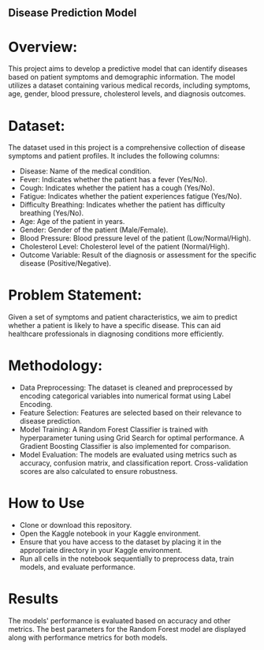 ## Disease Prediction Model

# Overview:
This project aims to develop a predictive model that can identify diseases based on patient symptoms and demographic information. The model utilizes a dataset containing various medical records, including symptoms, age, gender, blood pressure, cholesterol levels, and diagnosis outcomes.

# Dataset:
The dataset used in this project is a comprehensive collection of disease symptoms and patient profiles. It includes the following columns:
- Disease: Name of the medical condition.
- Fever: Indicates whether the patient has a fever (Yes/No).
- Cough: Indicates whether the patient has a cough (Yes/No).
- Fatigue: Indicates whether the patient experiences fatigue (Yes/No).
- Difficulty Breathing: Indicates whether the patient has difficulty breathing (Yes/No).
- Age: Age of the patient in years.
- Gender: Gender of the patient (Male/Female).
- Blood Pressure: Blood pressure level of the patient (Low/Normal/High).
- Cholesterol Level: Cholesterol level of the patient (Normal/High).
- Outcome Variable: Result of the diagnosis or assessment for the specific disease (Positive/Negative).

# Problem Statement:
Given a set of symptoms and patient characteristics, we aim to predict whether a patient is likely to have a specific disease. This can aid healthcare professionals in diagnosing conditions more efficiently.

# Methodology:
- Data Preprocessing: The dataset is cleaned and preprocessed by encoding categorical variables into numerical format using Label Encoding.
- Feature Selection: Features are selected based on their relevance to disease prediction.
- Model Training:
  A Random Forest Classifier is trained with hyperparameter tuning using Grid Search for optimal performance.
  A Gradient Boosting Classifier is also implemented for comparison.
- Model Evaluation: The models are evaluated using metrics such as accuracy, confusion matrix, and classification report. Cross-validation scores are also calculated to ensure robustness.

# How to Use
- Clone or download this repository.
- Open the Kaggle notebook in your Kaggle environment.
- Ensure that you have access to the dataset by placing it in the appropriate directory in your Kaggle environment.
- Run all cells in the notebook sequentially to preprocess data, train models, and evaluate performance.

# Results
The models' performance is evaluated based on accuracy and other metrics. The best parameters for the Random Forest model are displayed along with performance metrics for both models.
